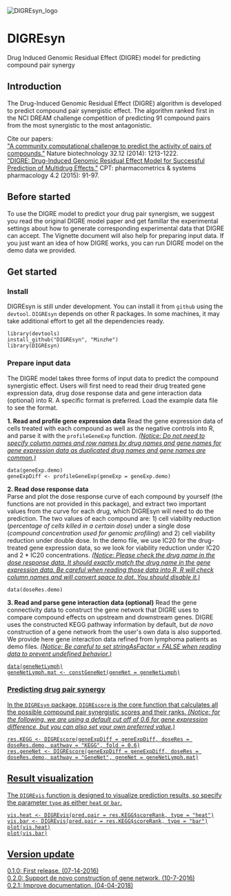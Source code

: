 ![DIGREsyn_logo](QBRC.jpg)

# DIGREsyn
Drug Induced Genomic Residual Effect (DIGRE) model for predicting compound pair synergy

## Introduction
The Drug-Induced Genomic Residual Effect (DIGRE) algorithm is developed to predict compound pair synergistic effect. The algorithm ranked first in the NCI DREAM challenge competition of predicting 91 compound pairs from the most synergistic to the most antagonistic. 

Cite our papers:  
["A community computational challenge to predict the activity of pairs of compounds."](http://www.nature.com/nbt/journal/v32/n12/full/nbt.3052.html) Nature biotechnology 32.12 (2014): 1213-1222.  
["DIGRE: Drug-Induced Genomic Residual Effect Model for Successful Prediction of Multidrug Effects."](http://onlinelibrary.wiley.com/doi/10.1002/psp4.1/abstract;jsessionid=2874AA1DB0B0E048BA1041B8D46BA07D.f03t04) CPT: pharmacometrics & systems pharmacology 4.2 (2015): 91-97.

## Before started
To use the DIGRE model to predict your drug pair synergism, we suggest you read the original DIGRE model paper and get famillar the experimental settings about how to generate corresponding experimental data that DIGRE can accept. The Vignette document will also help for preparing input data. If you just want an idea of how DIGRE works, you can run DIGRE model on the demo data we provided.


## Get started
### Install ###
DIGREsyn is still under development. You can install it from `github` using the `devtool`. `DIGREsyn` depends on other R packages. In some machines, it may take additional effort to get all the dependencies ready.

```{r}
library(devtools)
install_github("DIGREsyn", "Minzhe")
library(DIGREsyn)
```

### Prepare input data ###
The DIGRE model takes three forms of input data to predict the compound synergistic effect. Users will first need to read their drug treated gene expression data, drug dose response data and gene interaction data (optional) into R. A specific format is preferred. Load the example data file to see the format.

**1. Read and profile gene expression data**
Read the gene expression data of cells treated with each compound as well as the negative controls into R, and parse it with the `profileGeneExp` function. <u>*(Notice: Do not need to specify column names and row names by drug names and gene names for gene expression data as duplicated drug names and gene names are common.)*</u>
```{r}
data(geneExp.demo)
geneExpDiff <- profileGeneExp(geneExp = geneExp.demo)
```

**2. Read dose response data**  
Parse and plot the dose response curve of each compound by yourself (the functions are not provided in this package), and extract two important values from the curve for each drug, which DIGREsyn will need to do the prediction. The two values of each compound are: 1) cell viability reduction (*percentage of cells killed in a certain dose*) under a single dose (*compound concentration used for genomic profiling*) and 2) cell viability reduction under double dose. In the demo file, we use IC20 for the drug-treated gene expression data, so we look for viability reduction under IC20 and 2 \* IC20 concentrations. <u>*(Notice: Please check the drug name in the dose response data. It should exactly match the drug name in the gene expression data. Be careful when reading those data into R, R will check column names and will convert space to dot. You should disable it.)*</u>
```{r}
data(doseRes.demo)
```

**3. Read and parse gene interaction data (optional)**
Read the gene connectivity data to construct the gene network that DIGRE uses to compare compound effects on upstream and downstream genes. DIGRE uses the constructed KEGG pathway information by default, but *de novo* construction of a gene network from the user's own data is also supported. We provide here gene interaction data refined from lymphoma patients as demo files. <u>*(Notice: Be careful to set stringAsFactor = FALSE when reading data to prevent undefined behavior.)*
```{r}
data(geneNetLymph)
geneNetLymph.mat <- constGeneNet(geneNet = geneNetLymph)
```

### Predicting drug pair synergy ###
In the `DIGREsyn` package, `DIGREscore` is the core function that calculates all the possible compound pair synergistic scores and their ranks. <u>*(Notice: for the following, we are using a default cut off of 0.6 for gene expression difference, but you can also set your own preferred value.)*</u>
```{r}
res.KEGG <- DIGREscore(geneExpDiff = geneExpDiff, doseRes = doseRes.demo, pathway = "KEGG", fold = 0.6)
res.geneNet <- DIGREscore(geneExpDiff = geneExpDiff, doseRes = doseRes.demo, pathway = "GeneNet", geneNet = geneNetLymph.mat)
```

## Result visualization
The `DIGREvis` function is designed to visualize prediction results, so specify the parameter `type` as either `heat` or `bar`.
```{r}
vis.heat <- DIGREvis(pred.pair = res.KEGG$scoreRank, type = "heat")
vis.bar <- DIGREvis(pred.pair = res.KEGG$scoreRank, type = "bar")
plot(vis.heat)
plot(vis.bar)
```

## Version update
0.1.0: First release. (07-14-2016)  
0.2.0: Support de novo construction of gene network. (10-7-2016)  
0.2.1: Improve documentation. (04-04-2018)

